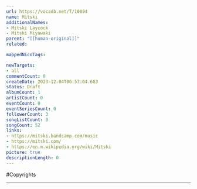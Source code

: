```yaml
---
url: https://vocadb.net/T/10094
name: Mitski
additionalNames: 
- Mitski Laycock
- Mitski Miyawaki
parent: "[[human-original]]"
related:

mappedNicoTags:

newTargets:
- all
commentCount: 0
createDate: 2023-12-04T00:57:04.683
status: Draft
albumCount: 1
artistCount: 0
eventCount: 0
eventSeriesCount: 0
followerCount: 3
songListCount: 0
songCount: 52
links: 
- https://mitski.bandcamp.com/music
- https://mitski.com/
- https://en.m.wikipedia.org/wiki/Mitski
picture: true
descriptionLength: 0
---
```


#Copyrights



---


